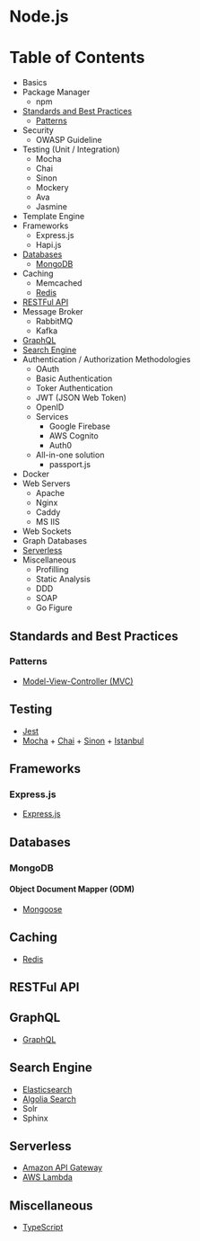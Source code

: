 # Node.js

# Table of Contents

* Basics
* Package Manager
  * npm
* [Standards and Best Practices](#standards-and-best-practices)
  * [Patterns](#patterns)
* Security
  * OWASP Guideline
* Testing (Unit / Integration)
  * Mocha
  * Chai
  * Sinon
  * Mockery
  * Ava
  * Jasmine
* Template Engine
* Frameworks
  * Express.js
  * Hapi.js
* [Databases](#databases)
  * [MongoDB](#mongodb)
* Caching
  * Memcached
  * [Redis](Redis)
* [RESTFul API](#restful-api)
* Message Broker
  * RabbitMQ
  * Kafka
* [GraphQL](#graphql)
* [Search Engine](#search-engine)
* Authentication / Authorization Methodologies
  * OAuth
  * Basic Authentication
  * Toker Authentication
  * JWT (JSON Web Token)
  * OpenID
  * Services
    * Google Firebase
    * AWS Cognito
    * Auth0
  * All-in-one solution
    * passport.js
* Docker
* Web Servers
  * Apache
  * Nginx
  * Caddy
  * MS IIS
* Web Sockets
* Graph Databases
* [Serverless](#serverless)
* Miscellaneous
  * Profilling
  * Static Analysis
  * DDD
  * SOAP
  * Go Figure

## Standards and Best Practices

### Patterns

* [Model-View-Controller (MVC)](https://en.wikipedia.org/wiki/Model%E2%80%93view%E2%80%93controller)

## Testing

* [Jest](https://jestjs.io/)
* [Mocha](https://mochajs.org/) + [Chai](https://www.chaijs.com/) + [Sinon](https://sinonjs.org/) + [Istanbul](https://istanbul.js.org/)

## Frameworks

### Express.js

* [Express.js](https://expressjs.com/)

## Databases

### MongoDB

#### Object Document Mapper (ODM)

* [Mongoose](https://mongoosejs.com/)

## Caching

* [Redis](https://redis.io/)

## RESTFul API

## GraphQL

* [GraphQL](https://graphql.org/)

## Search Engine

* [Elasticsearch](https://www.elastic.co/)
* [Algolia Search](https://www.algolia.com/)
* Solr
* Sphinx

## Serverless

* [Amazon API Gateway](https://aws.amazon.com/api-gateway/)
* [AWS Lambda](https://aws.amazon.com/lambda/)

## Miscellaneous

* [TypeScript](https://www.typescriptlang.org/)
